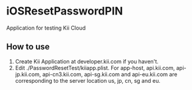 # iOSResetPasswordPIN
Application for testing Kii Cloud

## How to use
1. Create Kii Application at developer.kii.com if you haven't.
2. Edit ./PasswordResetTest/kiiapp.plist.
For app-host, api.kii.com, api-jp.kii.com, api-cn3.kii.com, api-sg.kii.com and api-eu.kii.com are corresponding to the server location us, jp, cn, sg and eu.
